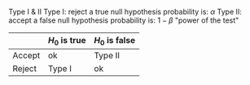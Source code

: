 Type I & II
	Type I: reject a true null hypothesis
		probability is: $\alpha$
	Type II: accept a false null hypothesis
		probability is: $1- \beta$
				"power of the test"

|        | $H_0$ is true | $H_0$ is false |
| ------ | ------------- | -------------- |
| Accept | ok            | Type II        |
| Reject | Type I        | ok             |
